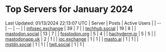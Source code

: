 # Top Servers for January 2024
Last Updated: 01/13/2024 22:13:07 UTC
| Server | Posts | Active Users |
| -- | -- | -- |
| [infosec.exchange](https://infosec.exchange/tags/PowerShell) | 39 | 7 |
| [techhub.social](https://techhub.social/tags/PowerShell) | 19 | 8 |
| [mastodon.social](https://mastodon.social/tags/PowerShell) | 13 | 7 |
| [fosstodon.org](https://fosstodon.org/tags/PowerShell) | 5 | 4 |
| [hachyderm.io](https://hachyderm.io/tags/PowerShell) | 5 | 5 |
| [mastodonapp.uk](https://mastodonapp.uk/tags/PowerShell) | 2 | 1 |
| [ioc.exchange](https://ioc.exchange/tags/PowerShell) | 1 | 1 |
| [masto.ai](https://masto.ai/tags/PowerShell) | 1 | 1 |
| [mstdn.social](https://mstdn.social/tags/PowerShell) | 1 | 1 |
| [twit.social](https://twit.social/tags/PowerShell) | 1 | 1 |
